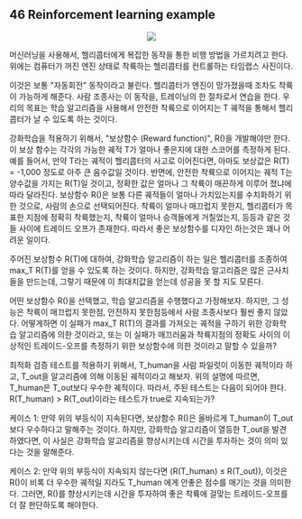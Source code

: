 ## 46 Reinforcement learning example

<div style="text-align:center;">
  <img src="../img/46_1.PNG" style="text-align:center;"/>
</div>

머신러닝을 사용해서, 헬리콥터에게 복잡한 동작을 통한 비행 방법을 가르치려고 한다. 위에는 컴퓨터가 꺼진 엔진 상태로 착륙하는 헬리콥터를 컨트롤하는 타임랩스 사진이다.

이것은 보통 "자동회전" 동작이라고 불린다. 헬리콥터가 엔진이 망가졌을때 조차도 착륙이 가능하게 해준다. 사람 조종사는 이 동작을, 트레이닝의 한 절차로서 연습을 한다. 우리의 목표는 학습 알고리즘을 사용해서 안전한 착륙으로 이어지는 T 궤적을 통해서 헬리콥터가 날 수 있도록 하는 것이다.

강화학습을 적용하기 위해서, "보상함수 (Reward function)", R()을 개발해야만 한다. 이 보상 함수는 각각의 가능한 궤적 T가 얼마나 좋은지에 대한 스코어를 측정하게 된다. 예를 들어서, 만약 T라는 궤적이 헬리콥터의 사고로 이어진다면, 아마도 보상값은 R(T) = -1,000 정도로 아주 큰 음수값일 것이다. 반면에, 안전한 착륙으로 이어지는 궤적 T는 양수값을 가지는 R(T)일 것이고, 정확한 값은 얼마나 그 착륙이 매끈하게 이루어 졌냐에 따라 달라진다. 보상함수 R()은 보통 다른 궤적들이 얼마나 가치있는지를 수치화하기 위한 것으로, 사람의 손으로 선택되어진다. 착륙이 얼마나 매끄럽지 못한지, 헬리콥터가 목표한 지점에 정확히 착륙했는지, 착륙이 얼마나 승객들에게 거칠었는지, 등등과 같은 것들 사이에 트레이드 오프가 존재한다. 따라서 좋은 보상함수를 디자인 하는것은 꽤나 어려운 일이다.

주어진 보상함수 R(T)에 대하여, 강화학습 알고리즘이 하는 일은 헬리콥터를 조종하여 max_T R(T)를 얻을 수 있도록 하는 것이다. 하지만, 강화학습 알고리즘은 많은 근사치들을 만드는데, 그렇기 때문에 이 최대치값을 얻는데 성공을 못 할 지도 모른다.

어떤 보상함수 R()을 선택했고, 학습 알고리즘을 수행했다고 가정해보자. 하지만, 그 성능은 착륙이 매끄럽지 못한점, 안전하지 못한점등에서 사람 조종사보다 훨씬 좋지 않았다. 어떻게하면 이 실패가 max_T R(T)의 결과를 가져오는 궤적을 구하기 위한 강화학습 알고리즘에 의한 것이라고, 또는 이 실패가 매끄러움과 착륙지점의 정확도 사이의 이상적인 트레이드-오프를 측정하기 위한 보상함수에 의한 것이라고 말할 수 있을까?

최적화 검증 테스트를 적용하기 위해서, T_human을 사람 파일럿이 이동한 궤적이라 하고, T_out을 알고리즘에 의해 이동된 궤적이라고 해보자. 위의 설명에 따르면, T_human은 T_out보다 우수한 궤적이다. 따라서, 주된 테스트는 다음이 되어야 한다. R(T_human) > R(T_out)이라는 테스트가 true로 지속되는가?

케이스 1: 만약 위의 부등식이 지속된다면, 보상함수 R()은 올바르게 T_human이 T_out 보다 우수하다고 말해주는 것이다. 하지만, 강화학습 알고리즘이 열등한 T_out을 발견하였다면, 이 사실은 강화학습 알고리즘을 향상시키는데 시간을 투자하는 것이 의미 있다는 것을 말해준다.

케이스 2: 만약 위의 부등식이 지속되지 않는다면 (R(T_human) ≤ R(T_out)), 이것은 R()이 비록 더 우수한 궤적일 지라도 T_human 에게 안좋은 점수를 매기는 것을 의미한다. 그러면, R()를 향상시키는데 시간을 투자하여 좋은 착륙에 걸맞는 트레이드-오프를 더 잘 판단하도록 해야한다.

